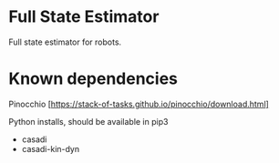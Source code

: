 # Full State Estimator

Full state estimator for robots.

# Known dependencies

Pinocchio [https://stack-of-tasks.github.io/pinocchio/download.html]

Python installs, should be available in pip3
- casadi
- casadi-kin-dyn



